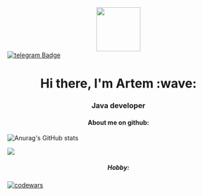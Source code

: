 <div id="header" align="center">
  <img src="https://media.giphy.com/media/v1.Y2lkPTc5MGI3NjExNW0zaHU3aGk1aGZqZWlpdDZrbGRlbWFjbHZ3NG16aWlsdWVnb3hlayZlcD12MV9pbnRlcm5hbF9naWZfYnlfaWQmY3Q9cw/M9gbBd9nbDrOTu1Mqx/giphy.gif" width="100"/>
</div>
<div id="badges">
  <a href="https://t.me/aazarkevich">
    <img src="https://img.shields.io/badge/telegram-blue?logo=telegram&logoColor=white" alt="telegram Badge"/>
  </a>
</div>
<h1 align="center">Hi there, I'm Artem :wave: </h1>
<h3 align="center">Java developer</h3>

<h4 align="center">About me on github:</h4>

<div> 

![Anurag's GitHub stats](https://github-readme-stats.vercel.app/api?username=aazarkevich&show_icons=true&theme=radical)

![](https://github-profile-summary-cards.vercel.app/api/cards/repos-per-language?username=aazarkevich&theme=solarized_dark) </div>

<h5 align="center">Hobby: </h5>

[![codewars](https://www.codewars.com/users/aazarkevich/badges/small)](https://www.codewars.com/users/aazarkevich)


<!--
**aazarkevich/aazarkevich** is a ✨ _special_ ✨ repository because its `README.md` (this file) appears on your GitHub profile.

Here are some ideas to get you started:

- 🔭 I’m currently working on ...
- 🌱 I’m currently learning ...
- 👯 I’m looking to collaborate on ...
- 🤔 I’m looking for help with ...
- 💬 Ask me about ...
- 📫 How to reach me: ...
- 😄 Pronouns: ...
- ⚡ Fun fact: ...
-->
